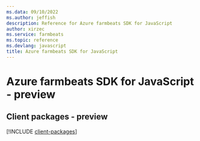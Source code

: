```yaml
---
ms.data: 09/10/2022
ms.author: jeffish
description: Reference for Azure farmbeats SDK for JavaScript
author: xirzec
ms.service: farmbeats
ms.topic: reference
ms.devlang: javascript
title: Azure farmbeats SDK for JavaScript
---
```

# Azure farmbeats SDK for JavaScript - preview

## Client packages - preview
[!INCLUDE [client-packages](farmbeats-client-index.md)]